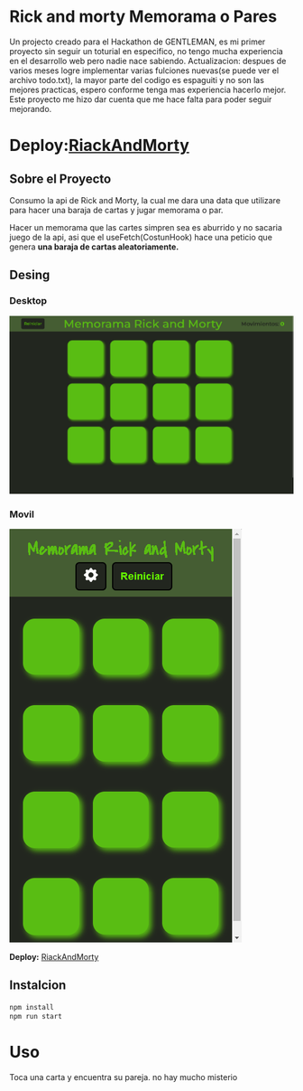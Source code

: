 # Rick and morty Memorama o Pares
Un projecto creado para el Hackathon de GENTLEMAN, es mi primer proyecto sin seguir un toturial en especifico, no tengo mucha experiencia en el desarrollo web pero nadie nace sabiendo. Actualizacion: despues de varios meses logre implementar varias fulciones 
nuevas(se puede ver el archivo todo.txt), la mayor parte del codigo es espaguiti y no son las mejores practicas, espero conforme 
tenga mas experiencia hacerlo mejor. Este proyecto me hizo dar cuenta que me hace falta para poder seguir mejorando.
# **Deploy:**[RiackAndMorty](https://memorama-rick-and-morty.netlify.app/)

## Sobre el Proyecto
Consumo la api de Rick and Morty, la cual me dara una data que utilizare para hacer una baraja de cartas y jugar memorama o par.

Hacer un memorama que las cartes simpren sea es aburrido y no sacaria juego de la api, asi que el useFetch(CostunHook) hace una peticio que genera **una baraja de cartas aleatoriamente.** 

## Desing
### Desktop
![Diseño de RickAndMorty](./desing/desingDesktop.png)
### Movil
![Diseño de RickAndMorty](./desing/MovilDesing.png)

**Deploy:** [RiackAndMorty](https://memorama-rick-and-morty.netlify.app/)

## Instalcion 
~~~
npm install
npm run start
~~~
# Uso
Toca una carta y encuentra su pareja. no hay mucho misterio

